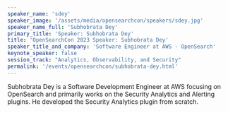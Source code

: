 ```yaml
---
speaker_name: 'sdey'
speaker_image: '/assets/media/opensearchcon/speakers/sdey.jpg'
speaker_name_full: 'Subhobrata Dey'
primary_title: 'Speaker: Subhobrata Dey'
title: 'OpenSearchCon 2023 Speaker: Subhobrata Dey'
speaker_title_and_company: 'Software Engineer at AWS - OpenSearch'
keynote_speaker: false
session_track: "Analytics, Observability, and Security"
permalink: '/events/opensearchcon/subhobrata-dey.html'
---
```

Subhobrata Dey is a Software Development Engineer at AWS focusing on OpenSearch and primarily works on the Security Analytics and Alerting plugins. He developed the Security Analytics plugin from scratch.

